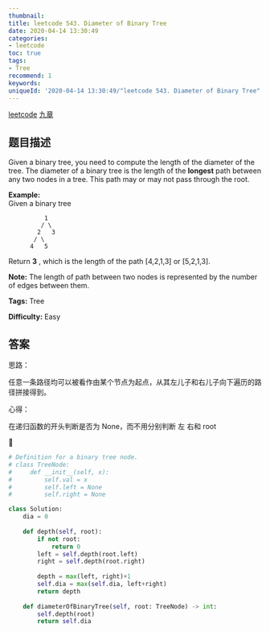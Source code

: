 ```yaml
---
thumbnail:
title: leetcode 543. Diameter of Binary Tree
date: 2020-04-14 13:30:49
categories:
- leetcode
toc: true
tags:
- Tree
recommend: 1
keywords:
uniqueId: '2020-04-14 13:30:49/"leetcode 543. Diameter of Binary Tree".html'
---
```


<a href="https://leetcode.com/problems/diameter-of-binary-tree/">leetcode</a>
<a href="https://www.jiuzhang.com/solution/diameter-of-binary-tree/">九章</a>
## 题目描述
Given a binary tree, you need to compute the length of the diameter of the
tree. The diameter of a binary tree is the length of the **longest** path
between any two nodes in a tree. This path may or may not pass through the
root.

**Example:**  
Given a binary tree  
        
              1
             / \
            2   3
           / \     
          4   5    


Return **3** , which is the length of the path [4,2,1,3] or [5,2,1,3].

**Note:** The length of path between two nodes is represented by the number of
edges between them.


**Tags:** Tree

**Difficulty:** Easy

## 答案

思路：

任意一条路径均可以被看作由某个节点为起点，从其左儿子和右儿子向下遍历的路径拼接得到。

心得：

在递归函数的开头判断是否为 None，而不用分别判断 左 右和 root

<!--more-->
```python
# Definition for a binary tree node.
# class TreeNode:
#     def __init__(self, x):
#         self.val = x
#         self.left = None
#         self.right = None

class Solution:
    dia = 0
    
    def depth(self, root):
        if not root:
            return 0
        left = self.depth(root.left)
        right = self.depth(root.right)
        
        depth = max(left, right)+1
        self.dia = max(self.dia, left+right)
        return depth
        
    def diameterOfBinaryTree(self, root: TreeNode) -> int:
        self.depth(root)
        return self.dia
```

